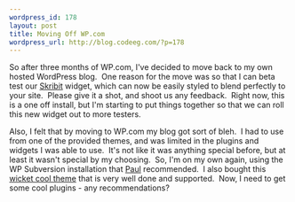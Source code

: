 ```yaml
--- 
wordpress_id: 178
layout: post
title: Moving Off WP.com
wordpress_url: http://blog.codeeg.com/?p=178
---
```

So after three months of WP.com, I've decided to move back to my own hosted WordPress blog.  One reason for the move was so that I can beta test our <a href="http://skribit.com">Skribit</a> widget, which can now be easily styled to blend perfectly to your site.  Please give it a shot, and shoot us any feedback.  Right now, this is a one off install, but I'm starting to put things together so that we can roll this new widget out to more testers.

Also, I felt that by moving to WP.com my blog got sort of bleh.  I had to use from one of the provided themes, and was limited in the plugins and widgets I was able to use.  It's not like it was anything special before, but at least it wasn't special by my choosing.  So, I'm on my own again, using the WP Subversion installation that <a href="http://paulstamatiou.com">Paul</a> recommended.  I also bought this <a title="Thesis WordPress theme" href="http://diythemes.com/thesis/">wicket cool theme</a> that is very well done and supported.  Now, I need to get some cool plugins - any recommendations?
